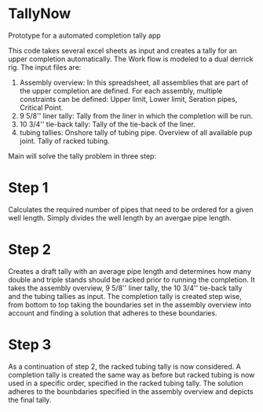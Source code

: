 # TallyNow
Prototype for a automated completion tally app

This code takes several excel sheets as input and creates a tally for an upper completion automatically. The Work flow is modeled to a dual derrick rig. The input files are:
1. Assembly overview: 
In this spreadsheet, all assemblies that are part of the upper completion are defined. For each assembly, multiple constraints can be defined: Upper limit, Lower limit, Seration pipes, Critical Point.   
3. 9 5/8'' liner tally: 
Tally from the liner in which the completion will be run.
5. 10 3/4'' tie-back tally: 
Tally of the tie-back of the liner.
7. tubing tallies: 
Onshore tally of tubing pipe.
Overview of all available pup joint.
Tally of racked tubing.

Main will solve the tally problem in three step:

# Step 1
Calculates the required number of pipes that need to be ordered for a given well length. Simply divides the well length by an avergae pipe length.

# Step 2
Creates a draft tally with an average pipe length and determines how many double and triple stands should be racked prior to running the completion. It takes the assembly overview, 9 5/8'' liner tally, the 10 3/4'' tie-back tally and the tubing tallies as input. The completion tally is created step wise, from bottom to top taking the boundaries set in the assembly overview into account and finding a solution that adheres to these boundaries.   

# Step 3
As a continuation of step 2, the racked tubing tally is now considered. A completion tally is created the same way as before but racked tubing is now used in a specific order, specified in the racked tubing tally. The solution adheres to the bounbdaries specified in the assembly overview and depicts the final tally.

